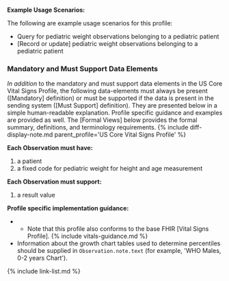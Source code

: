 
**Example Usage Scenarios:**

The following are example usage scenarios for this profile:

- Query for pediatric weight observations belonging to a pediatric patient
- [Record or update] pediatric weight observations belonging to a pediatric patient

### Mandatory and Must Support Data Elements

*In addition* to the mandatory and must support data elements in the US Core Vital Signs Profile, the following data-elements must always be present ([Mandatory] definition) or must be supported if the data is present in the sending system ([Must Support] definition). They are presented below in a simple human-readable explanation. Profile specific guidance and examples are provided as well.  The [Formal Views] below provides the  formal summary, definitions, and terminology requirements.  {% include diff-display-note.md parent_profile='US Core Vital Signs Profile' %}

**Each Observation must have:**

1. a patient
1. a fixed code for pediatric weight for height and age measurement

**Each Observation must support:**

1.  a result value

**Profile specific implementation guidance:**

- - Note that this profile also conforms to the base FHIR [Vital Signs Profile].
{% include vitals-guidance.md %}
- Information about the growth chart tables used to determine percentiles should be supplied in `Observation.note.text` (for example, 'WHO Males, 0-2 years Chart').

{% include link-list.md %}
